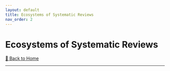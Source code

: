 ```yaml
---
layout: default
title: Ecosystems of Systematic Reviews
nav_order: 2
---
```


# Ecosystems of Systematic Reviews

[🔄 Back to Home](index.md)

---
